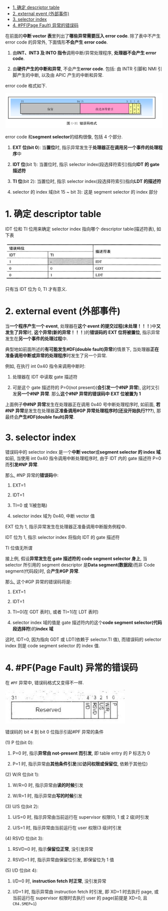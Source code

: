 
<!-- @import "[TOC]" {cmd="toc" depthFrom=1 depthTo=6 orderedList=false} -->

<!-- code_chunk_output -->

- [1. 确定 descriptor table](#1-确定-descriptor-table)
- [2. external event (外部事件)](#2-external-event-外部事件)
- [3. selector index](#3-selector-index)
- [4. #PF(Page Fault) 异常的错误码](#4-pfpage-fault-异常的错误码)

<!-- /code_chunk_output -->

在前面的**中断 vector 表**里列出了**哪些异常需要压入 error code**. 除了表中不产生 error code 的异常外, 下面情形**不会产生 error code**.

1) 由**INT、INT3 及 INTO 指令**调用中断/异常处理程序, **处理器不会产生 error code**.

2) 由**硬件产生的中断和异常**, 不会产生**error code**. 包括: 由 INTR 引脚和 NMI 引脚产生的中断, 以及由 APIC 产生的中断和异常.

error code 格式如下.

![config](./images/14.png)

error code 和**segment selector**的结构很像, 包括 4 个部分.

1) **EXT 位(bit 0**): 当**置位**时, 指示异常发生于**处理器正在调用另一个事件的处理程序**中

2) **IDT 位**(bit 1): 当置位时, 指示 selector index(段选择符索引)指向**IDT 的 gate 描述符**

3) **TI 位**(bit 2): 当置位时, 指示 selector index(段选择符索引)指向**LDT 的描述符**

4) selector 的 index 域(bit 15 \~ bit 3): 这是 segment selector 的 index 部分

# 1. 确定 descriptor table

IDT 位和 TI 位用来确定 selector index 指向哪个 descriptor table(描述符表), 如下表

![config](./images/15.png)

只有当 IDT 位为 0, TI 才有意义.

# 2. external event (外部事件)

当**一个程序产生一个 event**, 处理器在**这个 event 的提交过程(未处理！！！**)中**又发生了异常**时, **这个异常(新的异常！！！**)的**错误码的 EXT 位将被置位**, 指示异常发生在**另一个事件的处理过程**中.

典型地如前面所述的**有可能发生\#DF(double fault)异常**的情景下, 当处理器**正在准备调用中断或异常的处理程序**时发生了另一个异常.

例如, 在执行 int 0x40 指令来调用中断时:

1) 处理器在 IDT 中读取 gate 描述符

2) 可是这个 gate 描述符的 P=0(not present)(**会引发一个\#NP 异常**), 这时又引发**另一个\#NP 异常**. 那么**这个\#NP 异常的错误码中 EXT 位被置为 1**

上面例子**中\#NP 异常**发生在处理器正在调用 0x40 号中断处理程序时, 如前面, **若\#NP 异常**是发生在处理器**正准备调用\#GP 异常处理程序时(还没开始执行???**), 那最终会**产生\#DF(double fault)异常**.

# 3. selector index

错误码中的 selector index 是一个**中断 vector**或**segment selector 的 index 域**. 如前, 当使用 int 0x40 指令调用中断处理程序时, 由于 IDT 内的 gate 描述符 P=0 而**引发\#NP 异常**.

那么, \#NP 异常的**错误码**中:

1) EXT=1

2) IDT=1

3) TI=0 或 1(被忽略)

4) selector index 域为 0x40, 中断 vector 值

EXT 位为 1, 指示异常发生在处理器正准备调用中断服务例程中.

IDT 位为 1, 指示 selector index 将指向 IDT 的 gate 描述符

TI 位值无所谓

接上例, 假设**异常发生在 gate 描述符的 code segment selector 身上**, 当 selector 所引用的 segment descriptor 是**Data segment(数据段**)而非 Code segment(代码段)时, 会**产生\#GP 异常**.

那么, 这个\#GP 异常的错误码将是:

1) EXT=1

2) IDT=1

3) TI=0(在 GDT 表时), 或者 TI=1(在 LDT 表时)

4) selector index 域的值是 gate 描述符内的这个**code segment selector(代码段选择符**)的**index 域**

这时, IDT=0, 因为指向 GDT 或 LDT(依赖于 selector.TI 值), 而错误码的 selector index 则是 code segment selector 的 index 值.

# 4. #PF(Page Fault) 异常的错误码

在 `#PF` 异常中, 错误码格式又变得不一样.

![config](./images/16.png)

错误码的 bit 4 到 bit 0 位指示引起\#PF 异常的条件

(1) P 位(bit 0):

1) P=0 时, 指示**异常由 not\-present 而引发**, 即 table entry 的 P 标志为 0

2) P=1 时, 指示异常由**其他条件引发**(如**访问权限或保留位**, 依赖于其他位)

(2) W/R 位(bit 1):

1) W/R=0 时, 指示异常由**读的时候**引发

2) W/R=1 时, 指示异常由**写的时候**引发

(3) U/S 位(bit 2):

1) U/S=0 时, 指示异常由当前运行在 supervisor 权限(0, 1 或 2 级)时引发

2) U/S=1 时, 指示异常由当前运行在 user 权限(3 级)时引发

(4) RSVD 位(bit 3):

1) RSVD=0 时, 指示**保留位正常**, 没引发异常

2) RSVD=1 时, 指示异常由保留位引发, 即保留位为 1 值

(5) I/D 位(bit 4):

1) I/D=0 时, **instruction fetch 时正常**, 没引发异常

2) I/D=1 时, 指示异常由 instruction fetch 时引发, 即 XD=1 时去执行 page, 或当前运行在 supervisor 权限时去执行 user 的 page(前提是 XD=0, 且 `CR4.SMEP=1`)